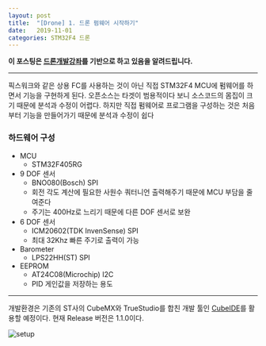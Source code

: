 ```yaml
---
layout: post
title:  "[Drone] 1. 드론 펌웨어 시작하기"
date:   2019-11-01
categories: STM32F4 드론
---
```


__이 포스팅은 [드론개발강좌](https://www.inflearn.com/course/STM32CubelDE-STM32F4%EB%93%9C%EB%A1%A0-%EA%B0%9C%EB%B0%9C#)를 기반으로 하고 있음을 알려드립니다.__

---

픽스워크와 같은 상용 FC를 사용하는 것이 아닌 직접 STM32F4 MCU에 펌웨어를 하면서 기능을 구현하게 된다. 오픈소스는 타겟이 범용적이다 보니 소스코드의 몸집이 크기 때문에 분석과 수정이 어렵다. 하지만 직접 펌웨어로 프로그램을 구성하는 것은 처음부터 기능을 만들어가기 때문에 분석과 수정이 쉽다

### 하드웨어 구성
  * MCU  
    - STM32F405RG
  * 9 DOF 센서  
    - BNO080(Bosch) SPI
    - 회전 각도 계산에 필요한 사원수 쿼터니언 출력해주기 때문에 MCU 부담을 줄여준다
    - 주기는 400Hz로 느리기 때문에 다른 DOF 센서로 보완
  * 6 DOF 센서  
    - ICM20602(TDK InvenSense) SPI
    - 최대 32Khz 빠른 주기로 출력이 가능
  * Barometer
    - LPS22HH(ST) SPI
  * EEPROM
    - AT24C08(Microchip) I2C
    - PID 게인값을 저장하는 용도

---

개발환경은 기존의 ST사의 CubeMX와 TrueStudio를 합친 개발 툴인 [CubeIDE](https://www.st.com/en/development-tools/stm32cubeide.html)를 활용할 예정이다. 현재 Release 버전은 1.1.0이다.


![setup](https://drive.google.com/uc?id=1TZeyAKr8jlWAv6FGF3So-mfTb1QD4qqs)
